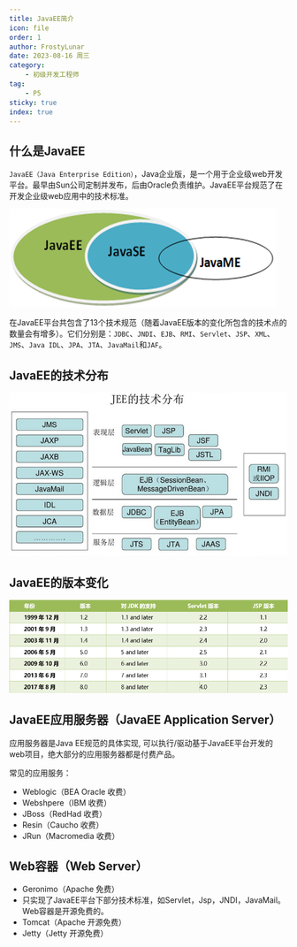 ```yaml
---
title: JavaEE简介
icon: file
order: 1
author: FrostyLunar
date: 2023-08-16 周三
category:
	- 初级开发工程师
tag:
	- P5
sticky: true
index: true
---
```




## 什么是JavaEE

`JavaEE（Java Enterprise Edition）`，Java企业版，是一个用于企业级web开发平台。最早由Sun公司定制并发布，后由Oracle负责维护。JavaEE平台规范了在开发企业级web应用中的技术标准。

![](./image/image_XjW7yeh9L8.png)

在JavaEE平台共包含了13个技术规范（随着JavaEE版本的变化所包含的技术点的数量会有增多）。它们分别是：`JDBC`、`JNDI`、`EJB`、`RMI`、`Servlet`、`JSP`、`XML`、`JMS`、`Java IDL`、`JPA`、`JTA`、`JavaMail`和`JAF`。

## JavaEE的技术分布

![](./image/image_KAQyQstCfm.png)

## JavaEE的版本变化

![](./image/image_XUqgJGFtuZ.png)

## JavaEE应用服务器（JavaEE Application Server）

应用服务器是Java EE规范的具体实现, 可以执行/驱动基于JavaEE平台开发的web项目，绝大部分的应用服务器都是付费产品。

常见的应用服务：
- Weblogic（BEA Oracle 收费）
- Webshpere（IBM 收费）
- JBoss（RedHad 收费）
- Resin（Caucho 收费）
- JRun（Macromedia 收费）

## Web容器（Web Server）

- Geronimo（Apache 免费）
- 只实现了JavaEE平台下部分技术标准，如Servlet，Jsp，JNDI，JavaMail。Web容器是开源免费的。
- Tomcat（Apache 开源免费）
- Jetty（Jetty 开源免费）